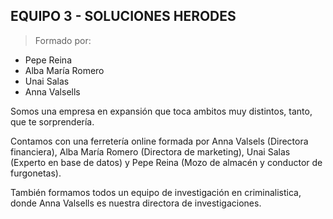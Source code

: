 ## **EQUIPO 3 - SOLUCIONES HERODES**

> Formado por:
* Pepe Reina
* Alba María Romero
* Unai Salas
* Anna Valsells

Somos una empresa en expansión que toca ambitos muy distintos, tanto, que te sorprendería.

Contamos con una ferretería online formada por Anna Valsels (Directora financiera), Alba María Romero (Directora de marketing), Unai Salas (Experto en base de datos) y Pepe Reina (Mozo de almacén y conductor de furgonetas).

También formamos todos un equipo de investigación en criminalistica, donde Anna Valsells es nuestra directora de investigaciones.